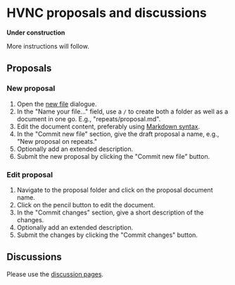 # HVNC proposals and discussions

**Under construction**

More instructions will follow.


## Proposals

### New proposal

1. Open the [new file](https://github.com/HGVSnomenclature/HVNC/new/main) dialogue.
2. In the "Name your file..." field, use a `/` to create both a folder as well
  as a document in one go. E.g., "repeats/proposal.md".
3. Edit the document content, preferably using
  [Markdown syntax](https://docs.github.com/en/get-started/writing-on-github/getting-started-with-writing-and-formatting-on-github/basic-writing-and-formatting-syntax).
4. In the "Commit new file" section, give the draft proposal a name, e.g., "New proposal on repeats."
5. Optionally add an extended description.
6. Submit the new proposal by clicking the "Commit new file" button.

### Edit proposal

1. Navigate to the proposal folder and click on the proposal document name.
2. Click on the pencil button to edit the document.
3. In the "Commit changes" section, give a short description of the changes.
4. Optionally add an extended description.
5. Submit the changes by clicking the "Commit changes" button.


## Discussions

Please use the
[discussion pages](https://github.com/HGVSnomenclature/HVNC/discussions).
